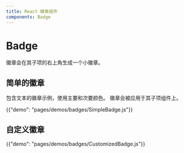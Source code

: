 ```yaml
---
title: React 徽章组件
components: Badge
---
```

# Badge

<p class="description">徽章会在其子项的右上角生成一个小徽章。</p>

## 简单的徽章

包含文本的徽章示例，使用主要和次要颜色。 徽章会被应用于其子项组件上。

{{"demo": "pages/demos/badges/SimpleBadge.js"}}

## 自定义徽章

{{"demo": "pages/demos/badges/CustomizedBadge.js"}}